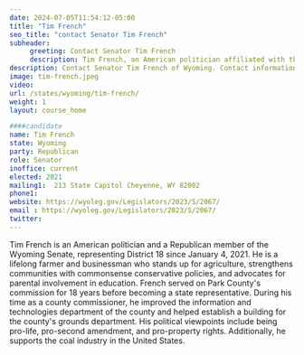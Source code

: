 ```yaml
---
date: 2024-07-05T11:54:12-05:00
title: "Tim French"
seo_title: "contact Senator Tim French"
subheader:
     greeting: Contact Senator Tim French
     description: Tim French, an American politician affiliated with the Republican Party, assumed office as a member of the Wyoming State Senate, representing District 18, on January 4, 2021.
description: Contact Senator Tim French of Wyoming. Contact information for Tim French includes email address, phone number, and mailing address.
image: tim-french.jpeg
video:
url: /states/wyoming/tim-french/
weight: 1
layout: course_home

####candidate
name: Tim French
state: Wyoming
party: Republican
role: Senator
inoffice: current
elected: 2021
mailing1:  213 State Capitol Cheyenne, WY 82002
phone1: 
website: https://wyoleg.gov/Legislators/2023/S/2067/
email : https://wyoleg.gov/Legislators/2023/S/2067/
twitter: 
---
```

Tim French is an American politician and a Republican member of the Wyoming Senate, representing District 18 since January 4, 2021. He is a lifelong farmer and businessman who stands up for agriculture, strengthens communities with commonsense conservative policies, and advocates for parental involvement in education. French served on Park County's commission for 18 years before becoming a state representative. During his time as a county commissioner, he improved the information and technologies department of the county and helped establish a building for the county's grounds department. His political viewpoints include being pro-life, pro-second amendment, and pro-property rights. Additionally, he supports the coal industry in the United States.

